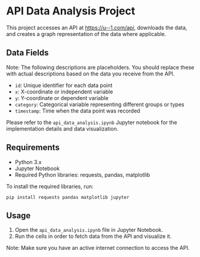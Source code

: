 # API Data Analysis Project

This project accesses an API at https://u--1.com/api, downloads the data, and creates a graph representation of the data where applicable.

## Data Fields

Note: The following descriptions are placeholders. You should replace these with actual descriptions based on the data you receive from the API.

- `id`: Unique identifier for each data point
- `x`: X-coordinate or independent variable
- `y`: Y-coordinate or dependent variable
- `category`: Categorical variable representing different groups or types
- `timestamp`: Time when the data point was recorded

Please refer to the `api_data_analysis.ipynb` Jupyter notebook for the implementation details and data visualization.

## Requirements

- Python 3.x
- Jupyter Notebook
- Required Python libraries: requests, pandas, matplotlib

To install the required libraries, run:

```
pip install requests pandas matplotlib jupyter
```

## Usage

1. Open the `api_data_analysis.ipynb` file in Jupyter Notebook.
2. Run the cells in order to fetch data from the API and visualize it.

Note: Make sure you have an active internet connection to access the API.
